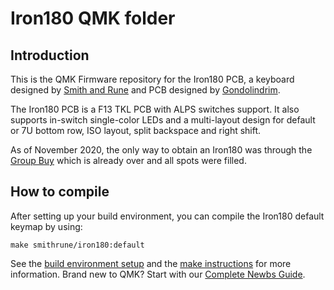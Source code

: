# Iron180 QMK folder

## Introduction

This is the QMK Firmware repository for the Iron180 PCB, a keyboard designed by [Smith and Rune](https://smithrune.com/) and PCB designed by [Gondolindrim](http://github.com/Gondolindrim).

The Iron180 PCB is a F13 TKL PCB with ALPS switches support. It also supports in-switch single-color LEDs and a multi-layout design for default or 7U bottom row, ISO layout, split backspace and right shift.

As of November 2020, the only way to obtain an Iron180 was through the [Group Buy](https://geekhack.org/index.php?topic=109513) which is already over and all spots were filled.

## How to compile

After setting up your build environment, you can compile the Iron180 default keymap by using:

    make smithrune/iron180:default

See the [build environment setup](https://docs.qmk.fm/#/getting_started_build_tools) and the [make instructions](https://docs.qmk.fm/#/getting_started_make_guide) for more information. Brand new to QMK? Start with our [Complete Newbs Guide](https://docs.qmk.fm/#/newbs).

